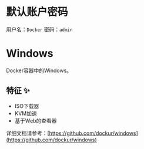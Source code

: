 # 默认账户密码

用户名：`Docker`
密码：`admin`

# Windows

Docker容器中的Windows。

## 特征 ✨

 - ISO下载器
 - KVM加速
 - 基于Web的查看器


详细文档请参考：[https://github.com/dockur/windows](https://github.com/dockur/windows)